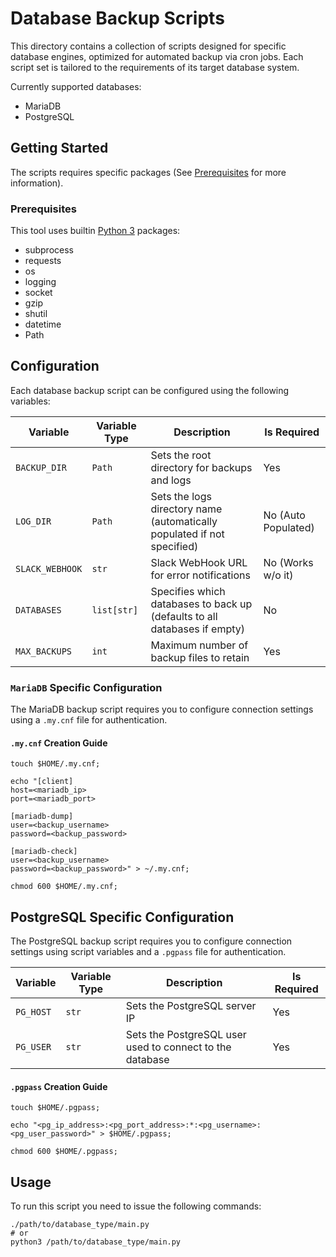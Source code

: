 # Database Backup Scripts

This directory contains a collection of scripts designed for specific database engines, optimized for automated backup via cron jobs. Each script set is tailored to the requirements of its target database system.

Currently supported databases:

* MariaDB
* PostgreSQL

## Getting Started

The scripts requires specific packages (See [Prerequisites](#prerequisites) for more information).

### Prerequisites

This tool uses builtin [Python 3](https://www.python.org/) packages:

* subprocess
* requests
* os
* logging
* socket
* gzip
* shutil
* datetime
* Path

## Configuration

Each database backup script can be configured using the following variables:

| Variable        | Variable Type | Description                                                                              | Is Required            |
|-----------------|---------------|------------------------------------------------------------------------------------------|------------------------|
| `BACKUP_DIR`    | `Path`        | Sets the root directory for backups and logs                                             | Yes                    |
| `LOG_DIR`       | `Path`        | Sets the logs directory name (automatically populated if not specified)                  | No (Auto Populated)    |
| `SLACK_WEBHOOK` | `str`         | Slack WebHook URL for error notifications                                                | No (Works w/o it)      |
| `DATABASES`     | `list[str]`   | Specifies which databases to back up (defaults to all databases if empty)                | No                     |
| `MAX_BACKUPS`   | `int`         | Maximum number of backup files to retain                                                 | Yes                    |

### `MariaDB` Specific Configuration

The MariaDB backup script requires you to configure connection settings using a `.my.cnf` file for authentication.

#### `.my.cnf` Creation Guide

```shell
touch $HOME/.my.cnf;

echo "[client]
host=<mariadb_ip>
port=<mariadb_port>

[mariadb-dump]
user=<backup_username>
password=<backup_password>

[mariadb-check]
user=<backup_username>
password=<backup_password>" > ~/.my.cnf;

chmod 600 $HOME/.my.cnf;
```

## PostgreSQL Specific Configuration

The PostgreSQL backup script requires you to configure connection settings using script variables and a `.pgpass` file for authentication.

| Variable  | Variable Type | Description                                              | Is Required    |
|-----------|---------------|----------------------------------------------------------|----------------|
| `PG_HOST` | `str`         | Sets the PostgreSQL server IP                            | Yes            |
| `PG_USER` | `str`         | Sets the PostgreSQL user used to connect to the database | Yes            |

#### `.pgpass` Creation Guide

```shell
touch $HOME/.pgpass;

echo "<pg_ip_address>:<pg_port_address>:*:<pg_username>:<pg_user_password>" > $HOME/.pgpass;

chmod 600 $HOME/.pgpass;
```

## Usage

To run this script you need to issue the following commands:

```properties
./path/to/database_type/main.py
# or
python3 /path/to/database_type/main.py
```
